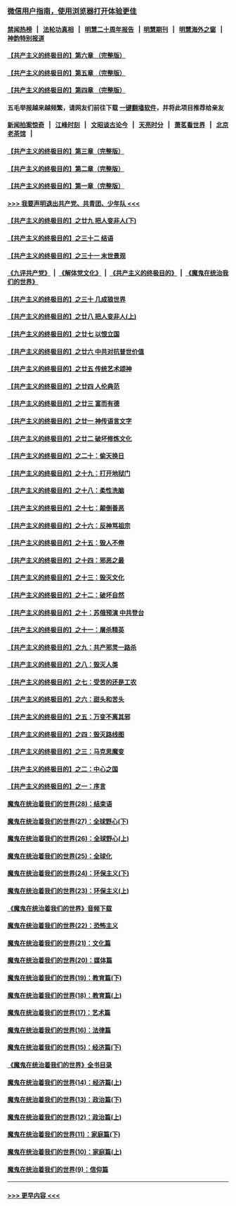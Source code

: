 ### [微信用户指南，使用浏览器打开体验更佳](https://github.com/gfw-breaker/banned-news1/blob/master/indexes/wechat-guide.md?t=0)
#### [禁闻热榜](热点新闻.md?t=0)  &nbsp;&nbsp;|&nbsp;&nbsp; [法轮功真相](https://github.com/gfw-breaker/truth/blob/master/README.md?t=0) &nbsp;&nbsp;|&nbsp;&nbsp; [明慧二十周年报告](https://github.com/gfw-breaker/mh-reports/blob/master/README.md?t=0) &nbsp;&nbsp;|&nbsp;&nbsp;[明慧期刊](https://github.com/gfw-breaker/mh-qikan) &nbsp;&nbsp;|&nbsp;&nbsp; [明慧海外之窗](https://github.com/gfw-breaker/mh-news/blob/master/README.md?t=0) &nbsp;&nbsp;|&nbsp;&nbsp; [神韵特别报道](https://github.com/gfw-breaker/mh-news/blob/master/shenyun.md?t=0)
#### [【共产主义的终极目的】第六章 （完整版）](../pages/nsc422/n11428913.md?t=02061955) 
#### [【共产主义的终极目的】第五章 （完整版）](../pages/nsc422/n11428912.md?t=02061955) 
#### [【共产主义的终极目的】第四章 （完整版）](../pages/nsc422/n11428907.md?t=02061955) 
#### 五毛举报越来越频繁，请网友们前往下载 [一键翻墙软件](https://github.com/gfw-breaker/ssr-accounts)，并将此项目推荐给亲友
#### [新闻拍案惊奇](https://github.com/gfw-breaker/banned-news1/blob/master/pages/link4.md) &nbsp;&nbsp;|&nbsp;&nbsp; [江峰时刻](https://github.com/gfw-breaker/banned-news1/blob/master/pages/link4.md) &nbsp;&nbsp;|&nbsp;&nbsp; [文昭谈古论今](https://github.com/gfw-breaker/banned-news1/blob/master/pages/link4.md) &nbsp;&nbsp;|&nbsp;&nbsp; [天亮时分](https://github.com/gfw-breaker/banned-news1/blob/master/pages/link4.md) &nbsp;&nbsp;|&nbsp;&nbsp; [萧茗看世界](https://github.com/gfw-breaker/banned-news1/blob/master/pages/link4.md) &nbsp;&nbsp;|&nbsp;&nbsp; [北京老茶馆](https://github.com/gfw-breaker/banned-news1/blob/master/pages/link4.md) &nbsp;&nbsp;|&nbsp;&nbsp; 
#### [【共产主义的终极目的】第三章（完整版）](../pages/nsc422/n11428848.md?t=02061955) 
#### [【共产主义的终极目的】第二章（完整版）](../pages/nsc422/n11428831.md?t=02061955) 
#### [【共产主义的终极目的】第一章（完整版）](../pages/nsc422/n11417651.md?t=02061955) 
#### [>>> 我要声明退出共产党、共青团、少年队 <<<](https://github.com/begood0513/goodnews/blob/master/quit/letter.md) 
#### [【共产主义的终极目的】之廿九 把人变非人(下)](../pages/nsc422/n11344140.md?t=02061955) 
#### [【共产主义的终极目的】之三十二 结语](../pages/nsc422/n11360535.md?t=02061955) 
#### [【共产主义的终极目的】之三十一 末世景观](../pages/nsc422/n11351129.md?t=02061955) 
#### [《九评共产党》](https://github.com/begood0513/9ping.md/blob/master/README.md) &nbsp;|&nbsp; [《解体党文化》](../../../../jtdwh.md/blob/master/README.md)  &nbsp;|&nbsp; [《共产主义的终极目的》](../../../../gczydzjmd.md/blob/master/README.md) &nbsp;|&nbsp; [《魔鬼在统治我们的世界》](../../../../mgztzwmdsj.md/blob/master/README.md) 
#### [【共产主义的终极目的】之三十 几成狼世界](../pages/nsc422/n11348280.md?t=02061955) 
#### [【共产主义的终极目的】之廿八 把人变非人(上)](../pages/nsc422/n11340492.md?t=02061955) 
#### [【共产主义的终极目的】之廿七 以恨立国](../pages/nsc422/n11336944.md?t=02061955) 
#### [【共产主义的终极目的】之廿六 中共对抗普世价值](../pages/nsc422/n11324785.md?t=02061955) 
#### [【共产主义的终极目的】之廿五 传统艺术颂神](../pages/nsc422/n11296396.md?t=02061955) 
#### [【共产主义的终极目的】之廿四 人伦典范](../pages/nsc422/n11296397.md?t=02061955) 
#### [【共产主义的终极目的】之廿三 富而有德](../pages/nsc422/n11283598.md?t=02061955) 
#### [【共产主义的终极目的】之廿一 神传语言文字](../pages/nsc422/n11263265.md?t=02061955) 
#### [【共产主义的终极目的】之廿二 破坏修炼文化](../pages/nsc422/n11245728.md?t=02061955) 
#### [【共产主义的终极目的】之二十：偷天换日](../pages/nsc422/n11238846.md?t=02061955) 
#### [【共产主义的终极目的】之十九：打开地狱门](../pages/nsc422/n11206376.md?t=02061955) 
#### [【共产主义的终极目的】之十八：柔性洗脑](../pages/nsc422/n11199994.md?t=02061955) 
#### [【共产主义的终极目的】之十七：颠倒善恶](../pages/nsc422/n11179782.md?t=02061955) 
#### [【共产主义的终极目的】之十六：反神骂祖宗](../pages/nsc422/n11166798.md?t=02061955) 
#### [【共产主义的终极目的】之十五：毁人不倦](../pages/nsc422/n11166792.md?t=02061955) 
#### [【共产主义的终极目的】之十四：邪恶之最](../pages/nsc422/n11150249.md?t=02061955) 
#### [【共产主义的终极目的】之十三：毁灭文化](../pages/nsc422/n11135227.md?t=02061955) 
#### [【共产主义的终极目的】之十二：破坏自然](../pages/nsc422/n11135214.md?t=02061955) 
#### [【共产主义的终极目的】之十：苏俄预演 中共登台](../pages/nsc422/n11118424.md?t=02061955) 
#### [【共产主义的终极目的】之十一：屠杀精英](../pages/nsc422/n11118442.md?t=02061955) 
#### [【共产主义的终极目的】之九：共产邪灵一路杀](../pages/nsc422/n11114139.md?t=02061955) 
#### [【共产主义的终极目的】之八：毁灭人类](../pages/nsc422/n11108503.md?t=02061955) 
#### [【共产主义的终极目的】之七：受苦的还是工农](../pages/nsc422/n11101809.md?t=02061955) 
#### [【共产主义的终极目的】之六：甜头和苦头](../pages/nsc422/n11096971.md?t=02061955) 
#### [【共产主义的终极目的】之五：万变不离其邪](../pages/nsc422/n11091285.md?t=02061955) 
#### [【共产主义的终极目的】之四：毁灭路线图](../pages/nsc422/n11086284.md?t=02061955) 
#### [【共产主义的终极目的】之三：马克思魔变](../pages/nsc422/n11061941.md?t=02061955) 
#### [【共产主义的终极目的】之二：中心之国](../pages/nsc422/n11047728.md?t=02061955) 
#### [【共产主义的终极目的】之一：序言](../pages/nsc422/n11086077.md?t=02061955) 
#### [魔鬼在统治着我们的世界(28)：结束语](../pages/nsc422/n10936246.md?t=02061955) 
#### [魔鬼在统治着我们的世界(27)：全球野心(下)](../pages/nsc422/n10928319.md?t=02061955) 
#### [魔鬼在统治着我们的世界(26)：全球野心(上)](../pages/nsc422/n10900318.md?t=02061955) 
#### [魔鬼在统治着我们的世界(25)：全球化](../pages/nsc422/n10788205.md?t=02061955) 
#### [魔鬼在统治着我们的世界(24)：环保主义(下)](../pages/nsc422/n10695307.md?t=02061955) 
#### [魔鬼在统治着我们的世界(23)：环保主义(上)](../pages/nsc422/n10688613.md?t=02061955) 
#### [《魔鬼在统治着我们的世界》音频下载](../pages/nsc422/n10635553.md?t=02061955) 
#### [魔鬼在统治着我们的世界(22)：恐怖主义](../pages/nsc422/n10614727.md?t=02061955) 
#### [魔鬼在统治着我们的世界(21)：文化篇](../pages/nsc422/n10597706.md?t=02061955) 
#### [魔鬼在统治着我们的世界(20)：媒体篇](../pages/nsc422/n10586579.md?t=02061955) 
#### [魔鬼在统治着我们的世界(19)：教育篇(下)](../pages/nsc422/n10564808.md?t=02061955) 
#### [魔鬼在统治着我们的世界(18)：教育篇(上)](../pages/nsc422/n10526970.md?t=02061955) 
#### [魔鬼在统治着我们的世界(17)：艺术篇](../pages/nsc422/n10499093.md?t=02061955) 
#### [魔鬼在统治着我们的世界(16)：法律篇](../pages/nsc422/n10485969.md?t=02061955) 
#### [魔鬼在统治着我们的世界(15)：经济篇(下)](../pages/nsc422/n10469975.md?t=02061955) 
#### [《魔鬼在统治着我们的世界》全书目录](../pages/nsc422/n10464261.md?t=02061955) 
#### [魔鬼在统治着我们的世界(14)：经济篇(上)](../pages/nsc422/n10457370.md?t=02061955) 
#### [魔鬼在统治着我们的世界(13)：政治篇(下)](../pages/nsc422/n10448270.md?t=02061955) 
#### [魔鬼在统治着我们的世界(12)：政治篇(上)](../pages/nsc422/n10444576.md?t=02061955) 
#### [魔鬼在统治着我们的世界(11)：家庭篇(下)](../pages/nsc422/n10440961.md?t=02061955) 
#### [魔鬼在统治着我们的世界(10)：家庭篇(上)](../pages/nsc422/n10435448.md?t=02061955) 
#### [魔鬼在统治着我们的世界(9)：信仰篇](../pages/nsc422/n10432159.md?t=02061955) 

----
#### [ >>> 更早内容 <<< ](../indexes/nsc422-earlier.md)
